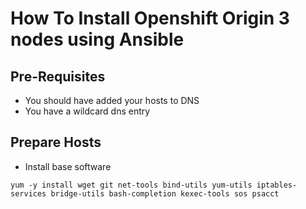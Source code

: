 # How To Install Openshift Origin 3 nodes using Ansible
## Pre-Requisites
- You should have added your hosts to DNS
- You have a wildcard dns entry

## Prepare Hosts
- Install base software

```
yum -y install wget git net-tools bind-utils yum-utils iptables-services bridge-utils bash-completion kexec-tools sos psacct
```

